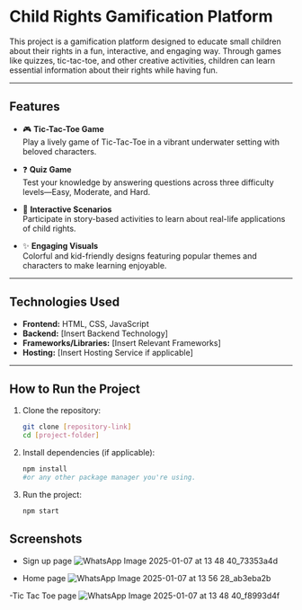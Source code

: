 # **Child Rights Gamification Platform**

This project is a gamification platform designed to educate small children about their rights in a fun, interactive, and engaging way. Through games like quizzes, tic-tac-toe, and other creative activities, children can learn essential information about their rights while having fun.

---

## **Features**

- 🎮 **Tic-Tac-Toe Game**  
  Play a lively game of Tic-Tac-Toe in a vibrant underwater setting with beloved characters.  

- ❓ **Quiz Game**  
  Test your knowledge by answering questions across three difficulty levels—Easy, Moderate, and Hard.  

- 🌟 **Interactive Scenarios**  
  Participate in story-based activities to learn about real-life applications of child rights.  

- ✨ **Engaging Visuals**  
  Colorful and kid-friendly designs featuring popular themes and characters to make learning enjoyable.

---

## **Technologies Used**

- **Frontend:** HTML, CSS, JavaScript  
- **Backend:** [Insert Backend Technology]  
- **Frameworks/Libraries:** [Insert Relevant Frameworks]  
- **Hosting:** [Insert Hosting Service if applicable]

---

## **How to Run the Project**

1. Clone the repository:  
   ```bash
   git clone [repository-link]
   cd [project-folder]
2. Install dependencies (if applicable):  
   ```bash
   npm install
   #or any other package manager you're using.
3. Run the project:  
   ```bash
   npm start 

## **Screenshots**
- Sign up page
![WhatsApp Image 2025-01-07 at 13 48 40_73353a4d](https://github.com/user-attachments/assets/39f9640b-72d3-4b39-ba48-43d050176909)

- Home page
![WhatsApp Image 2025-01-07 at 13 56 28_ab3eba2b](https://github.com/user-attachments/assets/ae36e89d-3a73-40ea-9d4c-9e4b297ba8d6)

-Tic Tac Toe page
![WhatsApp Image 2025-01-07 at 13 48 40_f8993d4f](https://github.com/user-attachments/assets/55ab9612-7d8b-41fa-bd64-40336d7ab35a)


